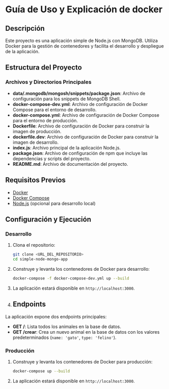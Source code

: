 # Guía de Uso y Explicación de docker

## Descripción

Este proyecto es una aplicación simple de Node.js con MongoDB. Utiliza Docker para la gestión de contenedores y facilita el desarrollo y despliegue de la aplicación.

## Estructura del Proyecto

### Archivos y Directorios Principales

- **data/.mongodb/mongosh/snippets/package.json**: Archivo de configuración para los snippets de MongoDB Shell.
- **docker-compose-dev.yml**: Archivo de configuración de Docker Compose para el entorno de desarrollo.
- **docker-compose.yml**: Archivo de configuración de Docker Compose para el entorno de producción.
- **Dockerfile**: Archivo de configuración de Docker para construir la imagen de producción.
- **dockerfile.dev**: Archivo de configuración de Docker para construir la imagen de desarrollo.
- **index.js**: Archivo principal de la aplicación Node.js.
- **package.json**: Archivo de configuración de npm que incluye las dependencias y scripts del proyecto.
- **README.md**: Archivo de documentación del proyecto.

## Requisitos Previos

- [Docker](https://www.docker.com/get-started)
- [Docker Compose](https://docs.docker.com/compose/install/)
- [Node.js](https://nodejs.org/) (opcional para desarrollo local)

## Configuración y Ejecución

### Desarrollo

1. Clona el repositorio:
    ```sh
    git clone <URL_DEL_REPOSITORIO>
    cd simple-node-mongo-app
    ```

2. Construye y levanta los contenedores de Docker para desarrollo:
    ```sh
    docker-compose -f docker-compose-dev.yml up --build
    ```

3. La aplicación estará disponible en `http://localhost:3000`.
4. ## Endpoints

La aplicación expone dos endpoints principales:

- **GET /**: Lista todos los animales en la base de datos.
- **GET /crear**: Crea un nuevo animal en la base de datos con los valores predeterminados (`name: 'gato'`, `type: 'felino'`).

### Producción

1. Construye y levanta los contenedores de Docker para producción:
    ```sh
    docker-compose up --build
    ```

2. La aplicación estará disponible en `http://localhost:3000`.
